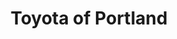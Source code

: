 ---
title: "Toyota of Portland"
url: /portland/toyota-of-portland-northeast-hancock-street/
shop: car
---